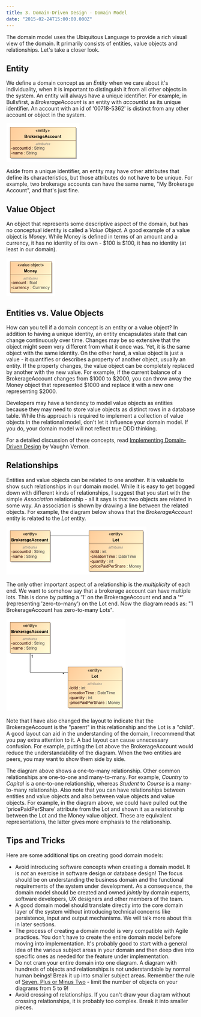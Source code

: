 ```yaml
---
title: 3. Domain-Driven Design - Domain Model
date: "2015-02-24T15:00:00.000Z"
---
```


The domain model uses the Ubiquitous Language to provide a rich visual view of the domain. It primarily consists of entities, value objects and relationships. Let's take a closer look.

## Entity

We define a domain concept as an _Entity_ when we care about it's individuality, when it is important to distinguish it from all other objects in the system. An entity will always have a unique identifier. For example, in Bullsfirst, a _BrokerageAccount_ is an entity with _accountId_ as its unique identifier. An account with an id of '00718-5362' is distinct from any other account or object in the system.

![Brokerage Account](./brokerage-account-simple.png)

Aside from a unique identifier, an entity may have other attributes that define its characteristics, but those attributes do not have to be unique. For example, two brokerage accounts can have the same name, "My Brokerage Account", and that's just fine.

## Value Object

An object that represents some descriptive aspect of the domain, but has no conceptual identity is called a _Value Object_. A good example of a value object is _Money_. While Money is defined in terms of an amount and a currency, it has no identity of its own - $100 is $100, it has no identity (at least in our domain).

![Money](./money-simple.png)

## Entities vs. Value Objects

How can you tell if a domain concept is an entity or a value object? In addition to having a unique identity, an entity encapsulates state that can change continuously over time. Changes may be so extensive that the object might seem very different from what it once was. Yet, it is the same object with the same identity. On the other hand, a value object is just a value - it quantifies or describes a property of another object, usually an entity. If the property changes, the value object can be completely replaced by another with the new value. For example, if the current balance of a BrokerageAccount changes from $1000 to $2000, you can throw away the Money object that represented $1000 and replace it with a new one representing $2000.

Developers may have a tendency to model value objects as entities because they may need to store value objects as distinct rows in a database table. While this approach is required to implement a collection of value objects in the relational model, don't let it influence your domain model. If you do, your domain model will not reflect true DDD thinking.

For a detailed discussion of these concepts, read [Implementing Domain-Driven Design](http://amzn.com/0321834577) by Vaughn Vernon.

## Relationships

Entities and value objects can be related to one another. It is valuable to show such relationships in our domain model. While it is easy to get bogged down with different kinds of relationships, I suggest that you start with the simple _Association_ relationship - all it says is that two objects are related in some way. An association is shown by drawing a line between the related objects. For example, the diagram below shows that the _BrokerageAccount_ entity is related to the _Lot_ entity.

![Relationship](./relationship.png)

The only other important aspect of a relationship is the _multiplicity_ of each end. We want to somehow say that a brokerage account can have multiple lots. This is done by putting a '1' on the BrokerageAccount end and a '\*' (representing 'zero-to-many') on the Lot end. Now the diagram reads as: "1 BrokerageAccount has zero-to-many Lots".

![Relationship with multiplicity](../domain-driven-design-2-ubiquitous-language/relationship-with-multiplicity.png)

Note that I have also changed the layout to indicate that the BrokerageAccount is the "parent" in this relationship and the Lot is a "child". A good layout can aid in the understanding of the domain, I recommend that you pay extra attention to it. A bad layout can cause unnecessary confusion. For example, putting the Lot above the BrokerageAccount would reduce the understandability of the diagram. When the two entities are peers, you may want to show them side by side.

The diagram above shows a one-to-many relationship. Other common relationships are one-to-one and many-to-many. For example, _Country_ to _Capital_ is a one-to-one relationship, whereas _Student_ to _Course_ is a many-to-many relationship. Also note that you can have relationships between entities and value objects and also between value objects and value objects. For example, in the diagram above, we could have pulled out the 'pricePaidPerShare' attribute from the Lot and shown it as a relationship between the Lot and the Money value object. These are equivalent representations, the latter gives more emphasis to the relationship.

## Tips and Tricks

Here are some additional tips on creating good domain models:

* Avoid introducing software concepts when creating a domain model. It is _not_ an exercise in software design or database design! The focus should be on understanding the business domain and the functional requirements of the system under development. As a consequence, the domain model should be created and owned _jointly_ by domain experts, software developers, UX designers and other members of the team.
* A good domain model should translate directly into the core domain layer of the system without introducing technical concerns like persistence, input and output mechanisms. We will talk more about this in later sections.
* The process of creating a domain model is very compatible with Agile practices. You don't have to create the entire domain model before moving into implementation. It's probably good to start with a general idea of the various subject areas in your domain and then deep dive into specific ones as needed for the feature under implementation.
* Do not cram your entire domain into one diagram. A diagram with hundreds of objects and relationships is not understandable by normal human beings! Break it up into smaller subject areas. Remember the rule of [Seven, Plus or Minus Two](http://www.musanim.com/miller1956/) - limit the number of objects on your diagrams from 5 to 9!
* Avoid crossing of relationships. If you can't draw your diagram without crossing relationships, it is probably too complex. Break it into smaller pieces.
